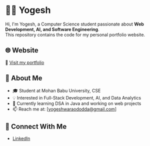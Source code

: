 # 👨‍💻 Yogesh

Hi, I'm Yogesh, a Computer Science student passionate about **Web Development, AI, and Software Engineering**.  
This repository contains the code for my personal portfolio website.  

## 🌐 Website
🔗 [Visit my portfolio](https://yogesh-209aa.web.app/)

## 📌 About Me
- 🎓 Student at Mohan Babu University, CSE  
- 💡 Interested in Full-Stack Development, AI, and Data Analytics  
- 🚀 Currently learning DSA in Java and working on web projects  
- 📫 Reach me at: [yogeshwaraododda@gmail.com]  

## 🔗 Connect With Me
- [LinkedIn](https://linkedin.com/in/yogeshwarao)  
 
